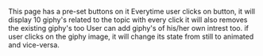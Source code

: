 This page has a pre-set buttons on it
Everytime user clicks on button, it will display 10 giphy's related to the topic
with every click it will also removes the existing giphy's too
User can add giphy's of his/her own intrest too.
if user clicks on the giphy image, it will change its state from still to animated and vice-versa.
